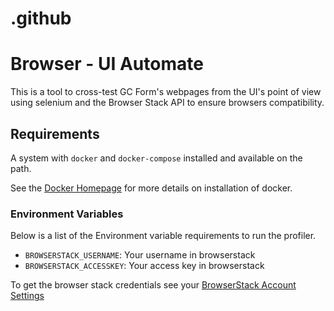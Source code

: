 # .github

# Browser - UI Automate

This is a tool to cross-test GC Form's webpages from the UI's point of view using selenium
and the Browser Stack API to ensure browsers compatibility.

## Requirements

A system with `docker` and `docker-compose` installed and available on the
path.

See the [Docker Homepage](https://www.docker.com/) for more details on
installation of docker.

### Environment Variables

Below is a list of the Environment variable requirements to run the profiler.
- `BROWSERSTACK_USERNAME`: Your username in browserstack
- `BROWSERSTACK_ACCESSKEY`: Your access key in browserstack

To get the browser stack credentials see your [BrowserStack Account Settings](https://www.browserstack.com/accounts/settings)